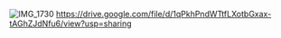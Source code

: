 ![IMG_1730](https://github.com/user-attachments/assets/816b6186-baab-4b18-b12a-09cd04006984)
https://drive.google.com/file/d/1qPkhPndWTtfLXotbGxax-tAGhZJdNfu6/view?usp=sharing
